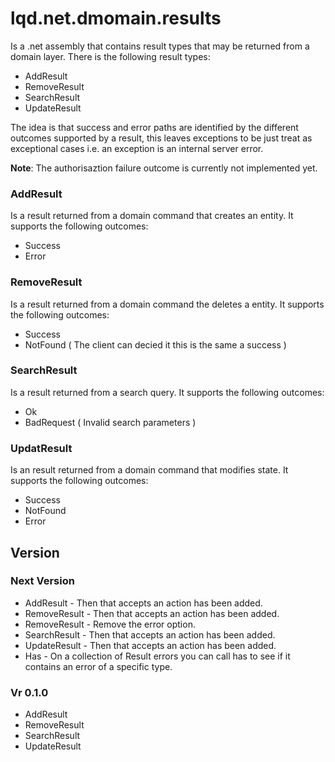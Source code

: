 # lqd.net.dmomain.results

Is a .net assembly that contains result types that may be returned from a domain layer. There is the following result types:

* AddResult
* RemoveResult
* SearchResult
* UpdateResult

The idea is that success and error paths are identified by the different outcomes supported by a result, this leaves exceptions to be just treat as exceptional cases i.e. an exception is an internal server error.

**Note**: The authorisaztion failure outcome is currently not implemented yet.


### AddResult

Is a result returned from a domain command that creates an entity.  It supports the following outcomes:

* Success
* Error

### RemoveResult

Is a result returned from a domain command the deletes a entity. It supports the following outcomes:

* Success
* NotFound ( The client can decied it this is the same a success )


### SearchResult

Is a result returned from a search query. It supports the following outcomes:

* Ok
* BadRequest ( Invalid search parameters )


### UpdatResult

Is an result returned from a domain command that modifies state. It supports the following outcomes:

* Success
* NotFound
* Error
 
 ## Version 

 ### Next Version

 * AddResult - Then that accepts an action has been added.
 * RemoveResult - Then that accepts an action has been added.
 * RemoveResult - Remove the error option.
 * SearchResult - Then that accepts an action has been added.
 * UpdateResult - Then that accepts an action has been added.
 * Has - On a collection of Result errors you can call has to see if it contains an error of a specific type.

 ### Vr  0.1.0
 
 * AddResult
 * RemoveResult
 * SearchResult
 * UpdateResult